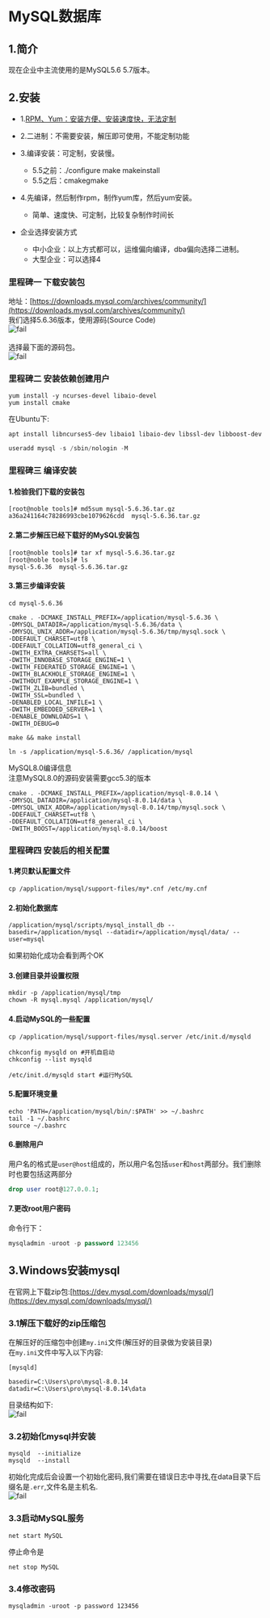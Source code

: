 # MySQL数据库
## 1.简介
现在企业中主流使用的是MySQL5.6 5.7版本。<br>

## 2.安装
- 1.[RPM、Yum：安装方便、安装速度快，无法定制](https://www.jianshu.com/p/7cccdaa2d177)
- 2.二进制：不需要安装，解压即可使用，不能定制功能
- 3.编译安装：可定制，安装慢。
  - 5.5之前：./configure make makeinstall
  - 5.5之后：cmakegmake
- 4.先编译，然后制作rpm，制作yum库，然后yum安装。
  - 简单、速度快、可定制，比较复杂制作时间长

- 企业选择安装方式
  - 中小企业：以上方式都可以，运维偏向编译，dba偏向选择二进制。
  - 大型企业：可以选择4

### 里程碑一 下载安装包
地址：[https://downloads.mysql.com/archives/community/](https://downloads.mysql.com/archives/community/)<br>
我们选择5.6.36版本，使用源码(Source Code)<br>
![fail](img/1.1.PNG)<br>
<br>
选择最下面的源码包。<br>
![fail](img/1.2.PNG)<br>

### 里程碑二 安装依赖创建用户
```shell
yum install -y ncurses-devel libaio-devel
yum install cmake
```

在Ubuntu下:<br>
```shell
apt install libncurses5-dev libaio1 libaio-dev libssl-dev libboost-dev
```

```sql
useradd mysql -s /sbin/nologin -M
```

### 里程碑三 编译安装

#### 1.检验我们下载的安装包
```shell
[root@noble tools]# md5sum mysql-5.6.36.tar.gz
a36a241164c78286993cbe1079626cdd  mysql-5.6.36.tar.gz
```

#### 2.第二步解压已经下载好的MySQL安装包
```shell
[root@noble tools]# tar xf mysql-5.6.36.tar.gz
[root@noble tools]# ls
mysql-5.6.36  mysql-5.6.36.tar.gz
```

#### 3.第三步编译安装
```shell
cd mysql-5.6.36
```
```shell
cmake . -DCMAKE_INSTALL_PREFIX=/application/mysql-5.6.36 \
-DMYSQL_DATADIR=/application/mysql-5.6.36/data \
-DMYSQL_UNIX_ADDR=/application/mysql-5.6.36/tmp/mysql.sock \
-DDEFAULT_CHARSET=utf8 \
-DDEFAULT_COLLATION=utf8_general_ci \
-DWITH_EXTRA_CHARSETS=all \
-DWITH_INNOBASE_STORAGE_ENGINE=1 \
-DWITH_FEDERATED_STORAGE_ENGINE=1 \
-DWITH_BLACKHOLE_STORAGE_ENGINE=1 \
-DWITHOUT_EXAMPLE_STORAGE_ENGINE=1 \
-DWITH_ZLIB=bundled \
-DWITH_SSL=bundled \
-DENABLED_LOCAL_INFILE=1 \
-DWITH_EMBEDDED_SERVER=1 \
-DENABLE_DOWNLOADS=1 \
-DWITH_DEBUG=0
```
```shell
make && make install
```
```shell
ln -s /application/mysql-5.6.36/ /application/mysql
```

MySQL8.0编译信息<br>
注意MySQL8.0的源码安装需要gcc5.3的版本<br>
```shell
cmake . -DCMAKE_INSTALL_PREFIX=/application/mysql-8.0.14 \
-DMYSQL_DATADIR=/application/mysql-8.0.14/data \
-DMYSQL_UNIX_ADDR=/application/mysql-8.0.14/tmp/mysql.sock \
-DDEFAULT_CHARSET=utf8 \
-DDEFAULT_COLLATION=utf8_general_ci \
-DWITH_BOOST=/application/mysql-8.0.14/boost
```

### 里程碑四 安装后的相关配置

#### 1.拷贝默认配置文件
```shell
cp /application/mysql/support-files/my*.cnf /etc/my.cnf
```



#### 2.初始化数据库
```shell
/application/mysql/scripts/mysql_install_db --basedir=/application/mysql --datadir=/application/mysql/data/ --user=mysql
```
如果初始化成功会看到两个OK<br>

#### 3.创建目录并设置权限
```shell
mkdir -p /application/mysql/tmp
chown -R mysql.mysql /application/mysql/
```

#### 4.启动MySQL的一些配置
```shell
cp /application/mysql/support-files/mysql.server /etc/init.d/mysqld
```

```shell
chkconfig mysqld on #开机自启动
chkconfig --list mysqld
```

```shell
/etc/init.d/mysqld start #运行MySQL
```

#### 5.配置环境变量
```shell
echo 'PATH=/application/mysql/bin/:$PATH' >> ~/.bashrc
tail -1 ~/.bashrc
source ~/.bashrc
```

#### 6.删除用户
用户名的格式是``user@host``组成的，所以用户名包括``user``和``host``两部分。我们删除时也要包括这两部分<br>
```sql
drop user root@127.0.0.1;
```

#### 7.更改root用户密码
命令行下：<br>
```sql
mysqladmin -uroot -p password 123456
```

## 3.Windows安装mysql
在官网上下载zip包:[https://dev.mysql.com/downloads/mysql/](https://dev.mysql.com/downloads/mysql/)<br>

### 3.1解压下载好的zip压缩包
在解压好的压缩包中创建``my.ini``文件(解压好的目录做为安装目录)<br>
在``my.ini``文件中写入以下内容:<br>
```
[mysqld]

basedir=C:\Users\pro\mysql-8.0.14
datadir=C:\Users\pro\mysql-8.0.14\data
```

目录结构如下:<br>
![fail](img/1.3.PNG)<br>

### 3.2初始化mysql并安装
```
mysqld  --initialize
mysqld  --install
```
初始化完成后会设置一个初始化密码,我们需要在错误日志中寻找,在data目录下后缀名是``.err``,文件名是主机名.<br>
![fail](img/1.4.PNG)<br>

### 3.3启动MySQL服务
```
net start MySQL  
```
停止命令是<br>
```
net stop MySQL  
```

### 3.4修改密码
```
mysqladmin -uroot -p password 123456
```